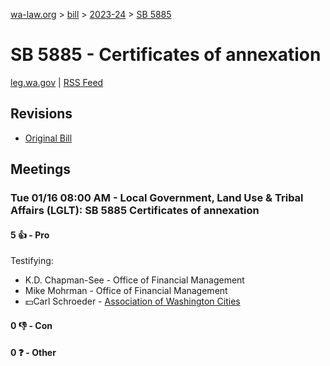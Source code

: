 [wa-law.org](/) > [bill](/bill/) > [2023-24](/bill/2023-24/) > [SB 5885](/bill/2023-24/sb/5885/)

# SB 5885 - Certificates of annexation
[leg.wa.gov](https://app.leg.wa.gov/billsummary?BillNumber=5885&Year=2023&Initiative=false) | [RSS Feed](./rss.xml)

## Revisions
* [Original Bill](1/)

## Meetings
### Tue 01/16 08:00 AM - Local Government, Land Use & Tribal Affairs (LGLT): SB 5885 Certificates of annexation
#### 5 👍 - Pro
Testifying:
* K.D. Chapman-See - Office of Financial Management
* Mike Mohrman - Office of Financial Management
* 💵Carl Schroeder - [Association of Washington Cities](/org/association_of_washington_cities/)

#### 0 👎 - Con

#### 0 ❓ - Other
